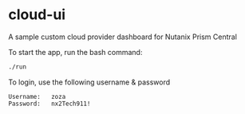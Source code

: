# cloud-ui

A sample custom cloud provider dashboard for Nutanix Prism Central

To start the app, run the bash command:

```bash
./run
```

To login, use the following username & password

```
Username:   zoza
Password:   nx2Tech911!
```